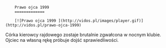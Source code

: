 
        Prawo ojca 1999 
        =============
        
        [![Prawo ojca 1999 ](http://vidos.pl/images/player.gif)](http://vidos.pl/prawo-ojca-1999)
        
        
 Córka kierowcy rajdowego zostaje brutalnie zgwałcona w nocnym klubie. Ojciec na własną rękę próbuje dojść sprawiedliwości.
    